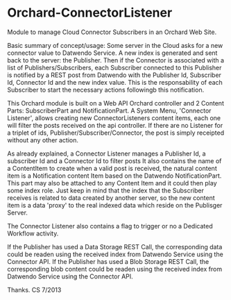 Orchard-ConnectorListener
=========================

Module to manage Cloud Connector Subscribers in an Orchard Web Site.

Basic summary of concept/usage:
Some server in the Cloud asks for a new connector value to Datwendo Service.
A new index is generated and sent back to the  server: the Publisher.
Then if the Connector is associated with a list of Publishers/Subscribers, each Subscriber connected to this Publisher is notified by a REST post from Datwendo with the Publisher Id, Subscriber Id, Connector Id and the new index value.
This is the responsability of each Subscriber to start the necessary actions followingb this notification.


This Orchard module is built on a Web API Orchard controller and 2 Content Parts: SubscriberPart and NotificationPart.
A System Menu, 'Connector Listener', allows creating new ConnectorListeners content items, each one will filter the posts received on the api controller.
If there are no Listener for a triplet of ids, Publisher/Subscriber/Connector, the post is simply receipted without any other action.

As already explained, a Connector Listener manages a Publisher Id, a subscriber Id and a Connector Id to filter posts
It also contains the name of a ContentItem to create when a valid post is received, the natural content item is a Notification content Item based on the Datwendo NotificationPart.
This part may also be attached to any Content Item and it could then play some index role.
Just keep in mind that the index that the Subscriber receives is related to data created by another server, so the new content item is a data 'proxy' to the real indexed data which reside on the Publisger Server.

The Connector Listener also contains a flag to trigger or no a Dedicated Workflow activity.

If the Publisher has used a Data Storage REST Call, the corresponding data could be readen using the received index from Datwendo Service using the Connector API.
If the Publisher has used a Blob Storage REST Call, the corresponding blob content could be readen using the received index from Datwendo Service using the Connector API.

Thanks.
CS
7/2013
